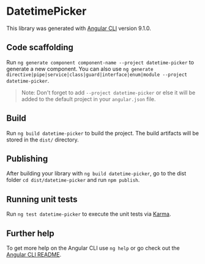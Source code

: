 # DatetimePicker

This library was generated with [Angular CLI](https://github.com/angular/angular-cli) version 9.1.0.

## Code scaffolding

Run `ng generate component component-name --project datetime-picker` to generate a new component. You can also use `ng generate directive|pipe|service|class|guard|interface|enum|module --project datetime-picker`.
> Note: Don't forget to add `--project datetime-picker` or else it will be added to the default project in your `angular.json` file. 

## Build

Run `ng build datetime-picker` to build the project. The build artifacts will be stored in the `dist/` directory.

## Publishing

After building your library with `ng build datetime-picker`, go to the dist folder `cd dist/datetime-picker` and run `npm publish`.

## Running unit tests

Run `ng test datetime-picker` to execute the unit tests via [Karma](https://karma-runner.github.io).

## Further help

To get more help on the Angular CLI use `ng help` or go check out the [Angular CLI README](https://github.com/angular/angular-cli/blob/master/README.md).
